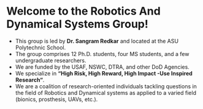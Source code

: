 # **Welcome to the Robotics And Dynamical Systems Group!**

- This group is led by **Dr. Sangram Redkar** and located at the ASU Polytechnic School. 
- The group comprises 12 Ph.D. students, four MS students, and a few undergraduate researchers. 
- We are funded by the USAF, NSWC, DTRA, and other DoD Agencies. 
- We specialize in **“High Risk, High Reward, High Impact -Use Inspired Research“**. 
- We are a coalition of research-oriented individuals tackling questions in the field of Robotics and Dynamical systems as applied to a varied field (bionics, prosthesis, UAVs, etc.).
